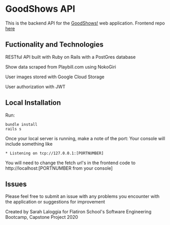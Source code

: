# GoodShows API

This is the backend API for the [GoodShows!](https://good-shows.herokuapp.com/) web application. Frontend repo [here](https://github.com/slaloggia/goodshows-client)

## Fuctionality and Technologies

RESTful API built with Ruby on Rails with a PostGres database

Show data scraped from Playbill.com using NokoGiri 

User images stored with Google Cloud Storage

User authorization with JWT

## Local Installation
Run:
```
bundle install
rails s
```

Once your local server is running, make a note of the port:
Your console will include something like
```
* Listening on tcp://127.0.0.1:[PORTNUMBER]
```
You will need to change the fetch url's in the frontend code to http://localhost:[PORTNUMBER from your console]

## Issues

Please feel free to submit an issue with any problems you encounter with the application or suggestions for improvement

Created by Sarah Laloggia for Flatiron School's Software Engineering Bootcamp, Capstone Project 2020


